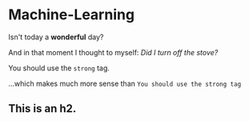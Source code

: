 # Machine-Learning
Isn't today a **wonderful** day?

And in that moment I thought to myself: _Did I turn off the stove?_

You should use the `strong` tag.

...which makes much more sense than `You should use the strong tag`

## This is an h2.
